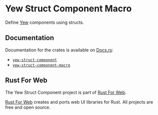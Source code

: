 # Yew Struct Component Macro

Define [Yew](https://yew.rs/) components using structs.

## Documentation

Documentation for the crates is available on [Docs.rs](https://docs.rs/):

-   [`yew-struct-component`](https://docs.rs/yew-struct-component/latest/yew_struct_component/)
-   [`yew-struct-component-macro`](https://docs.rs/yew-struct-component-macro/latest/yew_struct_component_macro/)

## Rust For Web

The Yew Struct Component project is part of [Rust For Web](https://github.com/RustForWeb).

[Rust For Web](https://github.com/RustForWeb) creates and ports web UI libraries for Rust. All projects are free and open source.
